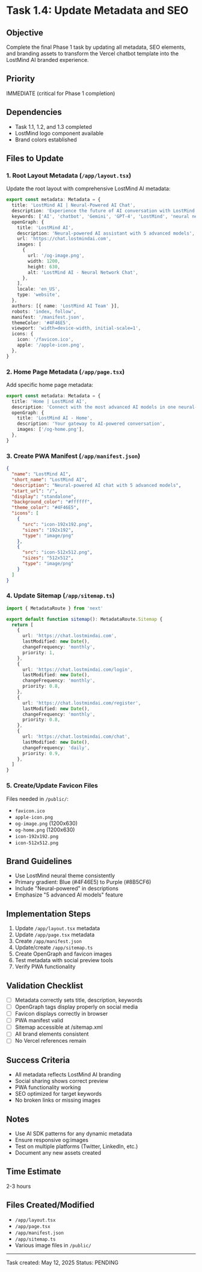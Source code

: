 # Task 1.4: Update Metadata and SEO

## Objective
Complete the final Phase 1 task by updating all metadata, SEO elements, and branding assets to transform the Vercel chatbot template into the LostMind AI branded experience.

## Priority
IMMEDIATE (critical for Phase 1 completion)

## Dependencies
- Task 1.1, 1.2, and 1.3 completed
- LostMind logo component available
- Brand colors established

## Files to Update

### 1. Root Layout Metadata (`/app/layout.tsx`)
Update the root layout with comprehensive LostMind AI metadata:

```typescript
export const metadata: Metadata = {
  title: 'LostMind AI | Neural-Powered AI Chat',
  description: 'Experience the future of AI conversation with LostMind AI - featuring 5 advanced language models including Gemini 2.5 Pro and GPT-4',
  keywords: ['AI', 'chatbot', 'Gemini', 'GPT-4', 'LostMind', 'neural network', 'conversation'],
  openGraph: {
    title: 'LostMind AI',
    description: 'Neural-powered AI assistant with 5 advanced models',
    url: 'https://chat.lostmindai.com',
    images: [
      {
        url: '/og-image.png',
        width: 1200,
        height: 630,
        alt: 'LostMind AI - Neural Network Chat',
      },
    ],
    locale: 'en_US',
    type: 'website',
  },
  authors: [{ name: 'LostMind AI Team' }],
  robots: 'index, follow',
  manifest: '/manifest.json',
  themeColor: '#4F46E5',
  viewport: 'width=device-width, initial-scale=1',
  icons: {
    icon: '/favicon.ico',
    apple: '/apple-icon.png',
  },
}
```

### 2. Home Page Metadata (`/app/page.tsx`)
Add specific home page metadata:

```typescript
export const metadata: Metadata = {
  title: 'Home | LostMind AI',
  description: 'Connect with the most advanced AI models in one neural-powered interface. LostMind AI brings you GPT-4, Gemini 2.5 Pro, and more.',
  openGraph: {
    title: 'LostMind AI - Home',
    description: 'Your gateway to AI-powered conversation',
    images: ['/og-home.png'],
  },
}
```

### 3. Create PWA Manifest (`/app/manifest.json`)
```json
{
  "name": "LostMind AI",
  "short_name": "LostMind AI",
  "description": "Neural-powered AI chat with 5 advanced models",
  "start_url": "/",
  "display": "standalone",
  "background_color": "#ffffff",
  "theme_color": "#4F46E5",
  "icons": [
    {
      "src": "icon-192x192.png",
      "sizes": "192x192",
      "type": "image/png"
    },
    {
      "src": "icon-512x512.png",
      "sizes": "512x512",
      "type": "image/png"
    }
  ]
}
```

### 4. Update Sitemap (`/app/sitemap.ts`)
```typescript
import { MetadataRoute } from 'next'

export default function sitemap(): MetadataRoute.Sitemap {
  return [
    {
      url: 'https://chat.lostmindai.com',
      lastModified: new Date(),
      changeFrequency: 'monthly',
      priority: 1,
    },
    {
      url: 'https://chat.lostmindai.com/login',
      lastModified: new Date(),
      changeFrequency: 'monthly',
      priority: 0.8,
    },
    {
      url: 'https://chat.lostmindai.com/register',
      lastModified: new Date(),
      changeFrequency: 'monthly',
      priority: 0.8,
    },
    {
      url: 'https://chat.lostmindai.com/chat',
      lastModified: new Date(),
      changeFrequency: 'daily',
      priority: 0.9,
    },
  ]
}
```

### 5. Create/Update Favicon Files
Files needed in `/public/`:
- `favicon.ico`
- `apple-icon.png`
- `og-image.png` (1200x630)
- `og-home.png` (1200x630)
- `icon-192x192.png`
- `icon-512x512.png`

## Brand Guidelines
- Use LostMind neural theme consistently
- Primary gradient: Blue (#4F46E5) to Purple (#8B5CF6)
- Include "Neural-powered" in descriptions
- Emphasize "5 advanced AI models" feature

## Implementation Steps
1. Update `/app/layout.tsx` metadata
2. Update `/app/page.tsx` metadata
3. Create `/app/manifest.json`
4. Update/create `/app/sitemap.ts`
5. Create OpenGraph and favicon images
6. Test metadata with social preview tools
7. Verify PWA functionality

## Validation Checklist
- [ ] Metadata correctly sets title, description, keywords
- [ ] OpenGraph tags display properly on social media
- [ ] Favicon displays correctly in browser
- [ ] PWA manifest valid
- [ ] Sitemap accessible at /sitemap.xml
- [ ] All brand elements consistent
- [ ] No Vercel references remain

## Success Criteria
- All metadata reflects LostMind AI branding
- Social sharing shows correct preview
- PWA functionality working
- SEO optimized for target keywords
- No broken links or missing images

## Notes
- Use AI SDK patterns for any dynamic metadata
- Ensure responsive og:images
- Test on multiple platforms (Twitter, LinkedIn, etc.)
- Document any new assets created

## Time Estimate
2-3 hours

## Files Created/Modified
- `/app/layout.tsx`
- `/app/page.tsx`
- `/app/manifest.json`
- `/app/sitemap.ts`
- Various image files in `/public/`

---
Task created: May 12, 2025
Status: PENDING
